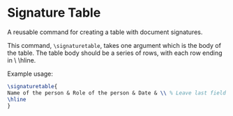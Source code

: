 # Signature Table

A reusable command for creating a table with document signatures.

This command, `\signaturetable`, takes one argument which is the body of the table.
The table body should be a series of rows, with each row ending in \\ \hline.

Example usage:
```latex
\signaturetable{
Name of the person & Role of the person & Date & \\ % Leave last field blank for physical signature
\hline
}
```